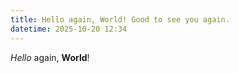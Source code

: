 ```yaml
---
title: Hello again, World! Good to see you again.
datetime: 2025-10-20 12:34
---
```


*Hello* again, **World**!